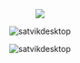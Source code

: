 <div align="center">
<p><img src = "https://github-readme-stats.vercel.app/api/top-langs/?username=satvikDesktop&theme=onedark"/></p>
<p><img " src="https://github-readme-stats.vercel.app/api?username=satvikdesktop&show_icons=true&locale=en&theme=onedark" alt="satvikdesktop" />
 </p>

 
 <p><img  src="https://github-readme-streak-stats.herokuapp.com/?user=satvikdesktop&theme=onedark" alt="satvikdesktop" /></p>

 </div>

